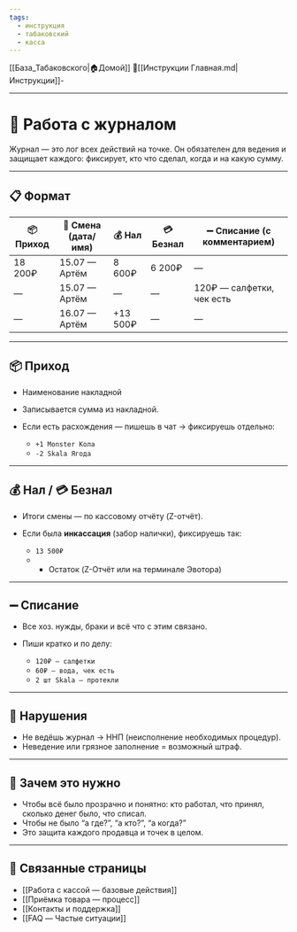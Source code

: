 ```yaml
---
tags:
  - инструкция
  - табаковский
  - касса
---
```

[[База_Табаковского|🏠Домой]]
📁[[Инструкции Главная.md|Инструкции]]-

---
# 📓 Работа с журналом

Журнал — это лог всех действий на точке. Он обязателен для ведения и защищает каждого: фиксирует, кто что сделал, когда и на какую сумму.

---

## 📋 Формат

| 📦 Приход | 📆 Смена (дата/имя) | 💰 Нал | 💳 Безнал | ➖ Списание (с комментарием) |
|-----------|----------------------|--------|-----------|------------------------------|
| 18 200₽   | 15.07 — Артём        | 8 600₽ | 6 200₽    | —                            |
| —         | 15.07 — Артём        | —      | —         | 120₽ — салфетки, чек есть    |
| —         | 16.07 — Артём        | +13 500₽ | —       | —                            |

---

## 📦 Приход

- Наименование накладной
- Записывается сумма из накладной.
- Если есть расхождения — пишешь в чат → фиксируешь отдельно: 

  - `+1 Monster Кола`  
  - `-2 Skala Ягода`

---

## 💰 Нал / 💳 Безнал

- Итоги смены — по кассовому отчёту (Z-отчёт).
- Если была **инкассация** (забор налички), фиксируешь так:

  - `13 500₽`
  - + Остаток (Z-Отчёт или на терминале Эвотора)
    

---

## ➖ Списание

- Все хоз. нужды, браки и всё что с этим связано.
- Пиши кратко и по делу:

  - `120₽ — салфетки`  
  - `60₽ — вода, чек есть`  
  - `2 шт Skala — протекли`

---

## 🚫 Нарушения

- Не ведёшь журнал → ННП (неисполнение необходимых процедур).
- Неведение или грязное заполнение = возможный штраф.

---

## 🧠 Зачем это нужно

- Чтобы всё было прозрачно и понятно: кто работал, что принял, сколько денег было, что списал.
- Чтобы не было “а где?”, “а кто?”, “а когда?”
- Это защита каждого продавца и точек в целом.

---

## 📎 Связанные страницы

- [[Работа с кассой — базовые действия]]
- [[Приёмка товара — процесс]]
- [[Контакты и поддержка]]
- [[FAQ — Частые ситуации]]
